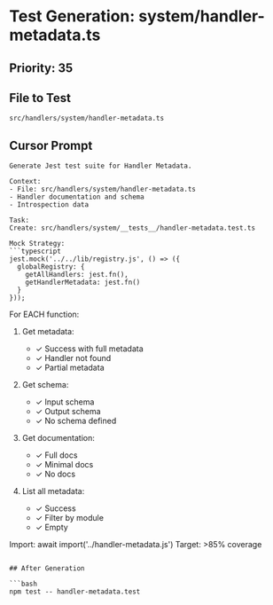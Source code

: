 # Test Generation: system/handler-metadata.ts

## Priority: 35

## File to Test
`src/handlers/system/handler-metadata.ts`

## Cursor Prompt

```
Generate Jest test suite for Handler Metadata.

Context:
- File: src/handlers/system/handler-metadata.ts
- Handler documentation and schema
- Introspection data

Task:
Create: src/handlers/system/__tests__/handler-metadata.test.ts

Mock Strategy:
```typescript
jest.mock('../../lib/registry.js', () => ({
  globalRegistry: {
    getAllHandlers: jest.fn(),
    getHandlerMetadata: jest.fn()
  }
}));
```

For EACH function:
1. Get metadata:
   - ✓ Success with full metadata
   - ✓ Handler not found
   - ✓ Partial metadata

2. Get schema:
   - ✓ Input schema
   - ✓ Output schema
   - ✓ No schema defined

3. Get documentation:
   - ✓ Full docs
   - ✓ Minimal docs
   - ✓ No docs

4. List all metadata:
   - ✓ Success
   - ✓ Filter by module
   - ✓ Empty

Import: await import('../handler-metadata.js')
Target: >85% coverage
```

## After Generation

```bash
npm test -- handler-metadata.test
```
